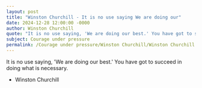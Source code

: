```yaml
---
layout: post
title: "Winston Churchill - It is no use saying We are doing our"
date: 2024-12-28 12:00:00 -0000
author: Winston Churchill
quote: "It is no use saying, 'We are doing our best.' You have got to succeed in doing what is necessary."
subject: Courage under pressure
permalink: /Courage under pressure/Winston Churchill/Winston Churchill - It is no use saying We are doing our
---
```


It is no use saying, 'We are doing our best.' You have got to succeed in doing what is necessary.

- Winston Churchill

